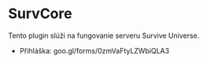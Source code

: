 # SurvCore

Tento plugin slúži na fungovanie serveru Survive Universe.
* Přihláška: goo.gl/forms/0zmVaFtyLZWbiQLA3

